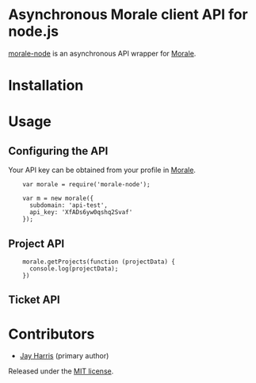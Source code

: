 Asynchronous Morale client API for node.js
===========================================

[morale-node](http://github.com/jayharris/morale-node) is an asynchronous API wrapper for [Morale](http://www.teammorale.com).

# Installation

# Usage

## Configuring the API 

Your API key can be obtained from your profile in [Morale](http://www.teammorale.com).

        var morale = require('morale-node');

        var m = new morale({
          subdomain: 'api-test',
          api_key: 'XfADs6yw0qshq2Svaf'
        });


## Project API 

        morale.getProjects(function (projectData) {
	      console.log(projectData);
        })

## Ticket API 

# Contributors

- [Jay Harris](http://github.com/JayHarris) (primary author)

Released under the [MIT license](http://www.opensource.org/licenses/mit-license.php).
